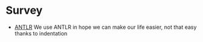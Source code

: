 # Survey

- [ANTLR](antlr.md) We use ANTLR in hope we can make our life easier, not that easy thanks to indentation